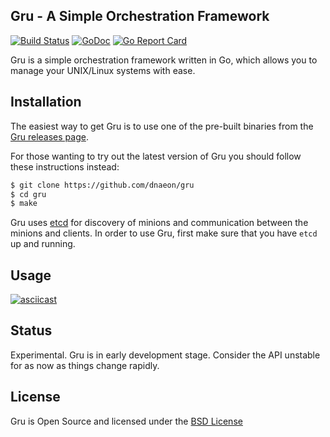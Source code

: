 ## Gru - A Simple Orchestration Framework

[![Build Status](https://travis-ci.org/dnaeon/gru.svg)](https://travis-ci.org/dnaeon/gru)
[![GoDoc](https://godoc.org/github.com/dnaeon/gru?status.svg)](https://godoc.org/github.com/dnaeon/gru)
[![Go Report Card](https://goreportcard.com/badge/github.com/dnaeon/gru)](https://goreportcard.com/report/github.com/dnaeon/gru)

Gru is a simple orchestration framework written in Go, which
allows you to manage your UNIX/Linux systems with ease.

## Installation

The easiest way to get Gru is to use one of the pre-built binaries
from the [Gru releases page](https://github.com/dnaeon/gru/releases/).

For those wanting to try out the latest version of Gru you should
follow these instructions instead:

```bash
$ git clone https://github.com/dnaeon/gru
$ cd gru
$ make
```

Gru uses
[etcd](https://github.com/coreos/etcd) for discovery of minions and
communication between the minions and clients. In order to use Gru,
first make sure that you have `etcd` up and running.

## Usage

[![asciicast](https://asciinema.org/a/35920.png)](https://asciinema.org/a/35920)

## Status

Experimental. Gru is in early development stage. Consider the
API unstable for as now as things change rapidly.

## License

Gru is Open Source and licensed under the
[BSD License](http://opensource.org/licenses/BSD-2-Clause)
